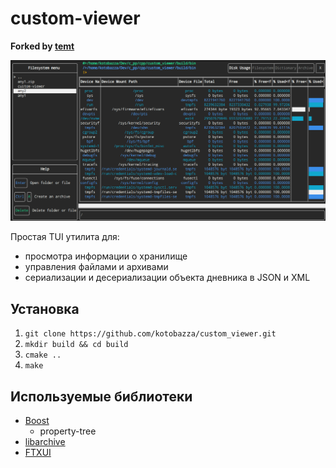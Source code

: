 # custom-viewer

**Forked by [temt](https://github.com/kotobazza/tem)**

![](docs/Screenshot.png)


Простая TUI утилита для:
+ просмотра информации о хранилище
+ управления файлами и архивами 
+ сериализации и десериализации объекта дневника в JSON и XML


## Установка
1. `git clone https://github.com/kotobazza/custom_viewer.git`
2. `mkdir build && cd build`
3. `cmake ..`
4. `make` 


## Используемые библиотеки
+ [Boost](https://github.com/boostorg/boost)
    + property-tree
+ [libarchive](https://github.com/libarchive/libarchive)
+ [FTXUI](https://github.com/ArthurSonzogni/FTXUI)





